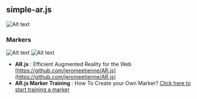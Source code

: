 ## simple-ar.js

![Alt text](assets/ar.gif)

### Markers
![Alt text](https://drive.google.com/uc?export=view&id=0B3XkfYbZArSfeERwQWRNMGR1WDQ)
![Alt text](https://jeromeetienne.github.io/AR.js/data/images/HIRO.jpg)

 - **AR.js** : Efficient Augmented Reality for the Web [https://github.com/jeromeetienne/AR.js](https://github.com/jeromeetienne/AR.js)
 - **AR.js Marker Training** : How To Create your Own Marker? [Click here to start training a marker](https://jeromeetienne.github.io/AR.js/three.js/examples/marker-training/examples/generator.html)